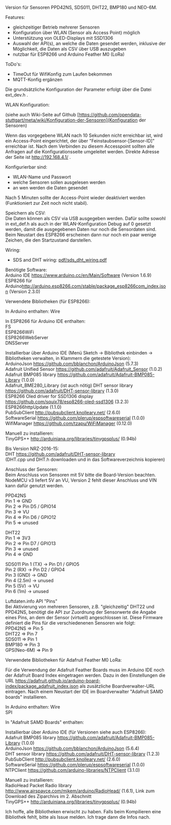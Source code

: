 Version für Sensoren PPD42NS, SDS011, DHT22, BMP180 und NEO-6M.  

Features:  
- gleichzeitiger Betrieb mehrerer Sensoren  
- Konfiguration über WLAN (Sensor als Access Point) möglich  
- Unterstützung von OLED-Displays mit SSD1306  
- Auswahl der API(s), an welche die Daten gesendet werden, inklusive der Möglichkeit, die Daten als CSV über USB auszugeben   
- nutzbar für ESP8266 und Arduino Feather M0 (LoRa)

ToDo's:
- TimeOut für WifiKonfig zum Laufen bekommen
- MQTT-Konfig ergänzen

Die grundsätzliche Konfiguration der Parameter erfolgt über die Datei ext_dev.h .
  
WLAN Konfiguration:

(siehe auch Wiki-Seite auf Github [https://github.com/opendata-stuttgart/meta/wiki/Konfiguration-der-Sensoren](Konfiguration der Sensoren)  

Wenn das vorgegebene WLAN nach 10 Sekunden nicht erreichbar ist, wird ein Access-Point eingerichtet, der über "Feinstaubsensor-\[Sensor-ID\]" erreichbar ist. Nach dem Verbinden zu diesem Accesspoint sollten alle Anfragen auf die Konfigurationsseite umgeleitet werden. Direkte Adresse der Seite ist http://192.168.4.1/ .

Konfigurierbar sind:  
- WLAN-Name und Passwort  
- welche Sensoren sollen ausgelesen werden  
- an wen werden die Daten gesendet  
  
Nach 5 Minuten sollte der Access-Point wieder deaktiviert werden (Funktioniert zur Zeit noch nicht stabil).  
  
  
Speichern als CSV:  
Die Daten können als CSV via USB ausgegeben werden. Dafür sollte sowohl in ext_def.h als auch in der WLAN-Konfiguration Debug auf 0 gesetzt werden, damit die ausgegebenen Daten nur noch die Sensordaten sind. Beim Neustart des ESP8266 erscheinen dann nur noch ein paar wenige Zeichen, die den Startzustand darstellen.  
  
Wiring:

* SDS and DHT wiring: [pdf/sds_dht_wiring.pdf](pdf/sds_dht_wiring.pdf)

Benötigte Software:  
Arduino IDE <https://www.arduino.cc/en/Main/Software>  (Version 1.6.9)
ESP8266 für Arduino<http://arduino.esp8266.com/stable/package_esp8266com_index.json> (Version 2.3.0)  
  
  
Verwendete Bibliotheken (für ESP8266):  
  
In Arduino enthalten:
Wire

In ESP8266 für Arduino IDE enthalten:  
FS  
ESP8266WiFi  
ESP8266WebServer  
DNSServer  
  
Installierbar über Arduino IDE (Menü Sketch -> Bibliothek einbinden -> Bibliotheken verwalten, in Klammern die getestete Version):  
ArduinoJson <https://github.com/bblanchon/ArduinoJson> (5.7.3)  
Adafruit Unified Sensor <https://github.com/adafruit/Adafruit_Sensor> (1.0.2)  
Adafruit BMP085 library <https://github.com/adafruit/Adafruit-BMP085-Library> (1.0.0)  
Adafruit_BME280_Library (ist auch nötig)
DHT sensor library <https://github.com/adafruit/DHT-sensor-library> (1.3.0)  
ESP8266 Oled driver for SSD1306 display <https://github.com/squix78/esp8266-oled-ssd1306> (3.2.3)  
ESP8266httpUpdate (1.1.0)  
PubSubClient <http://pubsubclient.knolleary.net/> (2.6.0)  
SoftwareSerial <https://github.com/plerup/espsoftwareserial> (1.0.0)  
WifiManager <https://github.com/tzapu/WiFiManager> (0.12.0)  
  
Manuell zu installieren:  
TinyGPS++ <http://arduiniana.org/libraries/tinygpsplus/> (0.94b)  
  
  
Bis Version NRZ-2016-15:  
DHT <https://github.com/adafruit/DHT-sensor-library>  
(DHT.cpp und DHT.h downloaden und in das Softwareverzeichnis kopieren)  
  
  
Anschluss der Sensoren:  
Beim Anschluss von Sensoren mit 5V bitte die Board-Version beachten. NodeMCU v3 liefert 5V an VU, Version 2 fehlt dieser Anschluss und VIN kann dafür genutzt werden.  
  
PPD42NS  
Pin 1 => GND  
Pin 2 => Pin D5 / GPIO14  
Pin 3 => VU  
Pin 4 => Pin D6 / GPIO12  
Pin 5 => unused  
  
DHT22  
Pin 1 => 3V3  
Pin 2 => Pin D7 / GPIO13  
Pin 3 => unused  
Pin 4 => GND  

SDS011
Pin 1 (TX)   -> Pin D1 / GPIO5  
Pin 2 (RX)   -> Pin D2 / GPIO4  
Pin 3 (GND)  -> GND  
Pin 4 (2.5m) -> unused  
Pin 5 (5V)   -> VU  
Pin 6 (1m)   -> unused  
  
  
Luftdaten.info API "Pins"  
Bei Aktivierung von mehreren Sensoren, z.B. "gleichzeitig" DHT22 und PPD42NS, benötigt die API zur Zuordnung der Sensorwerte die Angabe eines Pins, an dem der Sensor (virtuell) angeschlossen ist.
Diese Firmware definiert die Pins für die verschiedenenen Sensoren wie folgt:  
PPD42NS => Pin 5  
DHT22 => Pin 7  
SDS011 => Pin 1  
BMP180 => Pin 3  
GPS(Neo-6M) => Pin 9  
  
  
Verwendete Bibliotheken für Adafruit Feather M0 LoRa:  

Für die Verwendung der Adafruit Feather Boards muss im Arduino IDE noch der Adafruit Board Index eingetragen werden. Dazu in den Einstellungen die URL 
https://adafruit.github.io/arduino-board-index/package_adafruit_index.json als zusätzliche Boardverwalter-URL eintragen. Nach einem Neustart der IDE im Boardverwalter "Adafruit SAMD boards" installieren.
  
In Arduino enthalten:
Wire  
SPI  
  
In "Adafruit SAMD Boards" enthalten:  
  
  
Installierbar über Arduino IDE (für Versionen siehe auch ESP8266):  
Adafruit BMP085 library <https://github.com/adafruit/Adafruit-BMP085-Library> (1.0.0)  
ArduinoJson <https://github.com/bblanchon/ArduinoJson> (5.6.4)  
DHT sensor library <https://github.com/adafruit/DHT-sensor-library> (1.2.3)  
PubSubClient <http://pubsubclient.knolleary.net/> (2.6.0)  
SoftwareSerial <https://github.com/plerup/espsoftwareserial> (1.0.0)  
NTPClient <https://github.com/arduino-libraries/NTPClient> (3.1.0)  
  
Manuell zu installieren:  
RadioHead Packet Radio library <http://www.airspayce.com/mikem/arduino/RadioHead/> (1.6.1), Link zum Download des Ziparchivs im 2. Abschnitt  
TinyGPS++ <http://arduiniana.org/libraries/tinygpsplus/> (0.94b)  
  
Ich hoffe, alle Bibliotheken erwischt zu haben. Falls beim Kompilieren eine Bibliothek fehlt, bitte als Issue melden. Ich trage dann die Infos nach.  

